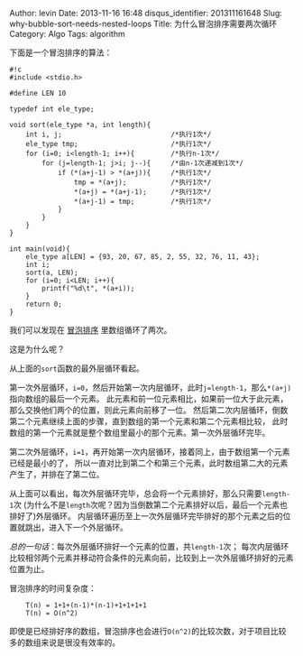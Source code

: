 Author: levin
Date: 2013-11-16 16:48
disqus_identifier: 201311161648
Slug: why-bubble-sort-needs-nested-loops
Title: 为什么冒泡排序需要两次循环
Category: Algo
Tags: algorithm

下面是一个冒泡排序的算法：<!-- more -->

    #!c
    #include <stdio.h>
    
    #define LEN 10
    
    typedef int ele_type;
    
    void sort(ele_type *a, int length){
        int i, j;                           /*执行1次*/
        ele_type tmp;                       /*执行1次*/
        for (i=0; i<length-1; i++){         /*执行n-1次*/
            for (j=length-1; j>i; j--){     /*由n-1次递减到1次*/
                if (*(a+j-1) > *(a+j)){     /*执行1次*/
                    tmp = *(a+j);           /*执行1次*/
                    *(a+j) = *(a+j-1);      /*执行1次*/
                    *(a+j-1) = tmp;         /*执行1次*/
                }
            }
        }
    }
    
    int main(void){
        ele_type a[LEN] = {93, 20, 67, 85, 2, 55, 32, 76, 11, 43};
        int i;
        sort(a, LEN);
        for (i=0; i<LEN; i++){
            printf("%d\t", *(a+i));
        }
        return 0;
    }

我们可以发现在
[冒泡排序](/url.html#http://zh.wikipedia.org/wiki/%E5%86%92%E6%B3%A1%E6%8E%92%E5%BA%8F)
里数组循环了两次。

这是为什么呢？

从上面的`sort`函数的最外层循环看起。

第一次外层循环，`i=0`，然后开始第一次内层循环，此时`j=length-1`，那么`*(a+j)`指向数组的最后一个元素。
此元素和前一位元素相比，如果前一位大于此元素，那么交换他们两个的位置，则此元素向前移了一位。
然后第二次内层循环，倒数第二个元素继续上面的步骤，直到数组的第一个元素和第二个元素相比较，
此时数组的第一个元素就是整个数组里最小的那个元素。第一次外层循环完毕。

第二次外层循环，`i=1`，再开始第一次内层循环，接着同上，由于数组第一个元素已经是最小的了，
所以一直对比到第二个和第三个元素，此时数组第二大的元素产生了，并排在了第二位。

从上面可以看出，每次外层循环完毕，总会将一个元素排好，那么只需要`length-1`次
(为什么不是`length`次呢？因为当倒数第二个元素排好以后，最后一个元素也排好了)外层循环。
内层循环遍历至上一次外层循环完毕排好的那个元素之后的位置就跳出，进入下一个外层循环。

*总的一句话*：每次外层循环排好一个元素的位置，共`length-1`次；
每次内层循环比较相邻两个元素并移动符合条件的元素向前，比较到上一次外层循环排好的元素位置为止。

冒泡排序的时间复杂度：

        T(n) = 1+1+(n-1)*(n-1)+1+1+1+1
        T(n) = O(n^2)

即使是已经排好序的数组，冒泡排序也会进行`O(n^2)`的比较次数，对于项目比较多的数组来说是很没有效率的。
